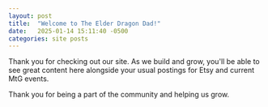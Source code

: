 ```yaml
---
layout: post
title:  "Welcome to The Elder Dragon Dad!"
date:   2025-01-14 15:11:40 -0500
categories: site posts
---
```

Thank you for checking out our site. As we build and grow, you'll be able to see great content here alongside
your usual postings for Etsy and current MtG events. 

Thank you for being a part of the community and helping us grow.
